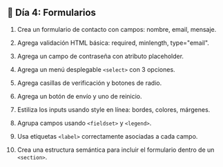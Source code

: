 ## 📅 Día 4: Formularios

1. Crea un formulario de contacto con campos: nombre, email, mensaje.

2. Agrega validación HTML básica: required, minlength, type="email".

3. Agrega un campo de contraseña con atributo placeholder.

4. Agrega un menú desplegable ``<select>`` con 3 opciones.

5. Agrega casillas de verificación y botones de radio.

6. Agrega un botón de envío y uno de reinicio.

7. Estiliza los inputs usando style en línea: bordes, colores, márgenes.

8. Agrupa campos usando ``<fieldset>`` y ``<legend>``.

9. Usa etiquetas ``<label>`` correctamente asociadas a cada campo.

10. Crea una estructura semántica para incluir el formulario dentro de un ``<section>``.